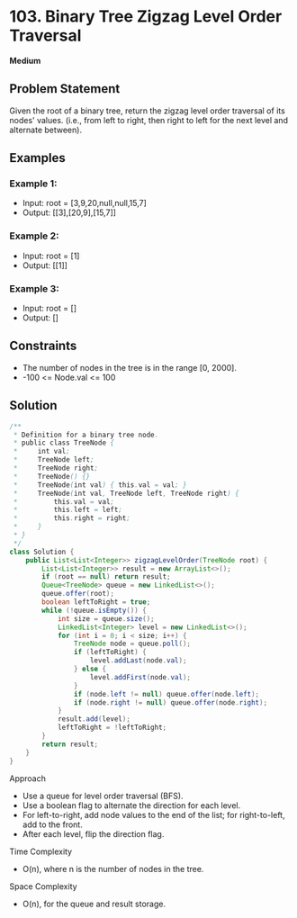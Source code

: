 # 103. Binary Tree Zigzag Level Order Traversal
**Medium**

## Problem Statement
Given the root of a binary tree, return the zigzag level order traversal of its nodes' values. (i.e., from left to right, then right to left for the next level and alternate between).

## Examples
### Example 1:
- Input: root = [3,9,20,null,null,15,7]
- Output: [[3],[20,9],[15,7]]

### Example 2:
- Input: root = [1]
- Output: [[1]]

### Example 3:
- Input: root = []
- Output: []

## Constraints
- The number of nodes in the tree is in the range [0, 2000].
- -100 <= Node.val <= 100

## Solution
```java
/**
 * Definition for a binary tree node.
 * public class TreeNode {
 *     int val;
 *     TreeNode left;
 *     TreeNode right;
 *     TreeNode() {}
 *     TreeNode(int val) { this.val = val; }
 *     TreeNode(int val, TreeNode left, TreeNode right) {
 *         this.val = val;
 *         this.left = left;
 *         this.right = right;
 *     }
 * }
 */
class Solution {
    public List<List<Integer>> zigzagLevelOrder(TreeNode root) {
        List<List<Integer>> result = new ArrayList<>();
        if (root == null) return result;
        Queue<TreeNode> queue = new LinkedList<>();
        queue.offer(root);
        boolean leftToRight = true;
        while (!queue.isEmpty()) {
            int size = queue.size();
            LinkedList<Integer> level = new LinkedList<>();
            for (int i = 0; i < size; i++) {
                TreeNode node = queue.poll();
                if (leftToRight) {
                    level.addLast(node.val);
                } else {
                    level.addFirst(node.val);
                }
                if (node.left != null) queue.offer(node.left);
                if (node.right != null) queue.offer(node.right);
            }
            result.add(level);
            leftToRight = !leftToRight;
        }
        return result;
    }
}
```

Approach
- Use a queue for level order traversal (BFS).
- Use a boolean flag to alternate the direction for each level.
- For left-to-right, add node values to the end of the list; for right-to-left, add to the front.
- After each level, flip the direction flag.

Time Complexity
- O(n), where n is the number of nodes in the tree.

Space Complexity
- O(n), for the queue and result storage.
